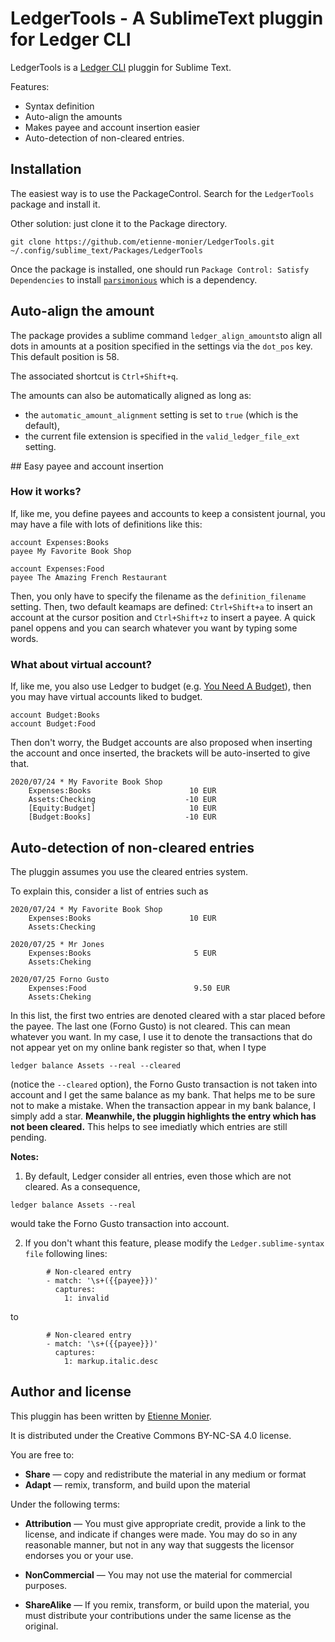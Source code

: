 # LedgerTools - A SublimeText pluggin for Ledger CLI

LedgerTools is a [Ledger CLI](ledger-cli.org) pluggin for Sublime Text.

Features:

- Syntax definition
- Auto-align the amounts
- Makes payee and account insertion easier
- Auto-detection of non-cleared entries.

## Installation

The easiest way is to use the PackageControl. Search for the `LedgerTools` package and install it.

Other solution: just clone it to the Package directory.

```
git clone https://github.com/etienne-monier/LedgerTools.git ~/.config/sublime_text/Packages/LedgerTools
```

Once the package is installed, one should run `Package Control: Satisfy Dependencies` to install [`parsimonious`](https://github.com/erikrose/parsimonious) which is a dependency.

## Auto-align the amount

The package provides a sublime command `ledger_align_amounts`to align all dots in amounts at a position specified in the settings via the `dot_pos` key. This default position is 58. 

The associated shortcut is `Ctrl+Shift+q`.

The amounts can also be automatically aligned as long as:
- the `automatic_amount_alignment` setting is set to `true` (which is the default),
- the current file extension is specified in the `valid_ledger_file_ext` setting.

## Easy payee and account insertion

### How it works?

If, like me, you define payees and accounts to keep a consistent journal, you may have a file with lots of definitions like this:

```
account Expenses:Books
payee My Favorite Book Shop

account Expenses:Food
payee The Amazing French Restaurant
```

Then, you only have to specify the filename as the `definition_filename` setting. Then, two default keamaps are defined: `Ctrl+Shift+a` to insert an account at the cursor position and `Ctrl+Shift+z` to insert a payee. A quick panel oppens and you can search whatever you want by typing some words.

### What about virtual account?

If, like me, you also use Ledger to budget (e.g. [You Need A Budget](https://www.youneedabudget.com/)), then you may have virtual accounts liked to budget.

```
account Budget:Books
account Budget:Food
```

Then don't worry, the Budget accounts are also proposed when inserting the account and once inserted, the brackets will be auto-inserted to give that.

```
2020/07/24 * My Favorite Book Shop
    Expenses:Books                      10 EUR
    Assets:Checking                    -10 EUR
    [Equity:Budget]                     10 EUR
    [Budget:Books]                     -10 EUR
```

## Auto-detection of non-cleared entries

The pluggin assumes you use the cleared entries system.

To explain this, consider a list of entries such as 

```
2020/07/24 * My Favorite Book Shop
    Expenses:Books                      10 EUR
    Assets:Checking

2020/07/25 * Mr Jones
    Expenses:Books                       5 EUR
    Assets:Cheking

2020/07/25 Forno Gusto
    Expenses:Food                        9.50 EUR
    Assets:Cheking
```

In this list, the first two entries are denoted cleared with a star placed before the payee. The last one (Forno Gusto) is not cleared. This can mean whatever you want. In my case, I use it to denote the transactions that do not appear yet on my online bank register so that, when I type
```
ledger balance Assets --real --cleared
```
(notice the `--cleared` option), the Forno Gusto transaction is not taken into account and I get the same balance as my bank. That helps me to be sure not to make a mistake. When the transaction appear in my bank balance, I simply add a star. **Meanwhile, the pluggin highlights the entry which has not been cleared.** This helps to see imediatly which entries are still pending.

**Notes:** 

1. By default, Ledger consider all entries, even those which are not cleared. As a consequence, 
```
ledger balance Assets --real
```
would take the Forno Gusto transaction into account.

2. If you don't whant this feature, please modify the `Ledger.sublime-syntax file` following lines:
```
        # Non-cleared entry
        - match: '\s+({{payee}})'
          captures:
            1: invalid
```
to 
```
        # Non-cleared entry
        - match: '\s+({{payee}})'
          captures:
            1: markup.italic.desc
```

## Author and license

This pluggin has been written by [Etienne Monier](https://etienne-monier.github.io/).

It is distributed under the Creative Commons BY-NC-SA 4.0 license.


You are free to:

- **Share** — copy and redistribute the material in any medium or format
- **Adapt** — remix, transform, and build upon the material

Under the following terms:

- **Attribution** — You must give appropriate credit, provide a link to the license, and indicate if changes were made. You may do so in any reasonable manner, but not in any way that suggests the licensor endorses you or your use.

- **NonCommercial** — You may not use the material for commercial purposes.

- **ShareAlike** — If you remix, transform, or build upon the material, you must distribute your contributions under the same license as the original.  